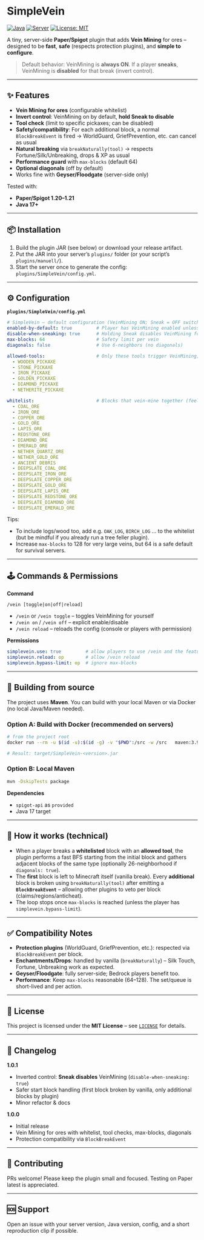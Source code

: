 # SimpleVein

[![Java](https://img.shields.io/badge/Java-17%2B-orange.svg)](https://adoptium.net/)
[![Server](https://img.shields.io/badge/Paper%2FSpigot-1.20--1.21-blue.svg)](https://papermc.io/)
[![License: MIT](https://img.shields.io/badge/License-MIT-green.svg)](#-license)

A tiny, server-side **Paper/Spigot** plugin that adds **Vein Mining** for ores – designed to be **fast**, **safe** (respects protection plugins), and **simple to configure**.

> Default behavior: VeinMining is **always ON**. If a player **sneaks**, VeinMining is **disabled** for that break (invert control).

---

## ✨ Features

- **Vein Mining for ores** (configurable whitelist)
- **Invert control**: VeinMining on by default, **hold Sneak to disable**
- **Tool check** (limit to specific pickaxes; can be disabled)
- **Safety/compatibility**: For each additional block, a normal `BlockBreakEvent` is fired → WorldGuard, GriefPrevention, etc. can cancel as usual
- **Natural breaking** via `breakNaturally(tool)` → respects Fortune/Silk/Unbreaking, drops & XP as usual
- **Performance guard** with `max-blocks` (default 64)
- **Optional diagonals** (off by default)
- Works fine with **Geyser/Floodgate** (server-side only)

Tested with:
- **Paper/Spigot 1.20–1.21**
- **Java 17+**

---

## 📦 Installation

1. Build the plugin JAR (see below) or download your release artifact.
2. Put the JAR into your server’s `plugins/` folder (or your script’s `plugins/manuell/`).
3. Start the server once to generate the config: `plugins/SimpleVein/config.yml`.

---

## ⚙️ Configuration

**`plugins/SimpleVein/config.yml`**

```yml
# SimpleVein – default configuration (VeinMining ON; Sneak = OFF switch)
enabled-by-default: true         # Player has VeinMining enabled unless they toggle it off via /vein
disable-when-sneaking: true      # Holding Sneak disables VeinMining for that break
max-blocks: 64                   # Safety limit per vein
diagonals: false                 # Use 6-neighbors (no diagonals)

allowed-tools:                   # Only these tools trigger VeinMining; leave list empty to allow any tool
  - WOODEN_PICKAXE
  - STONE_PICKAXE
  - IRON_PICKAXE
  - GOLDEN_PICKAXE
  - DIAMOND_PICKAXE
  - NETHERITE_PICKAXE

whitelist:                       # Blocks that vein-mine together (feel free to edit)
  - COAL_ORE
  - IRON_ORE
  - COPPER_ORE
  - GOLD_ORE
  - LAPIS_ORE
  - REDSTONE_ORE
  - DIAMOND_ORE
  - EMERALD_ORE
  - NETHER_QUARTZ_ORE
  - NETHER_GOLD_ORE
  - ANCIENT_DEBRIS
  - DEEPSLATE_COAL_ORE
  - DEEPSLATE_IRON_ORE
  - DEEPSLATE_COPPER_ORE
  - DEEPSLATE_GOLD_ORE
  - DEEPSLATE_LAPIS_ORE
  - DEEPSLATE_REDSTONE_ORE
  - DEEPSLATE_DIAMOND_ORE
  - DEEPSLATE_EMERALD_ORE
```

Tips:
- To include logs/wood too, add e.g. `OAK_LOG`, `BIRCH_LOG` … to the whitelist (but be mindful if you already run a tree feller plugin).
- Increase `max-blocks` to 128 for very large veins, but 64 is a safe default for survival servers.

---

## 🕹 Commands & Permissions

**Command**
```
/vein [toggle|on|off|reload]
```
- `/vein` or `/vein toggle` – toggles VeinMining for yourself
- `/vein on` / `/vein off` – explicit enable/disable
- `/vein reload` – reloads the config (console or players with permission)

**Permissions**
```yaml
simplevein.use: true         # allow players to use /vein and the feature
simplevein.reload: op        # allow /vein reload
simplevein.bypass-limit: op  # ignore max-blocks
```

---

## 🔧 Building from source

The project uses **Maven**. You can build with your local Maven or via Docker (no local Java/Maven needed).

### Option A: Build with Docker (recommended on servers)
```bash
# from the project root
docker run --rm -u $(id -u):$(id -g) -v "$PWD":/src -w /src   maven:3.9-eclipse-temurin-21 mvn -DskipTests package

# Result: target/SimpleVein-<version>.jar
```

### Option B: Local Maven
```bash
mvn -DskipTests package
```

**Dependencies**
- `spigot-api` as `provided`
- Java 17 target

---

## 🧠 How it works (technical)

- When a player breaks a **whitelisted** block with an **allowed tool**, the plugin performs a fast BFS starting from the initial block and gathers adjacent blocks of the same type (optionally 26-neighborhood if `diagonals: true`).
- The **first** block is left to Minecraft itself (vanilla break). Every **additional** block is broken using `breakNaturally(tool)` after emitting a **`BlockBreakEvent`** – allowing other plugins to veto per block (claims/regions/anticheat).
- The loop stops once `max-blocks` is reached (unless the player has `simplevein.bypass-limit`).

---

## ✅ Compatibility Notes

- **Protection plugins** (WorldGuard, GriefPrevention, etc.): respected via `BlockBreakEvent` per block.
- **Enchantments/Drops**: handled by vanilla (`breakNaturally`) – Silk Touch, Fortune, Unbreaking work as expected.
- **Geyser/Floodgate**: fully server-side; Bedrock players benefit too.
- **Performance**: Keep `max-blocks` reasonable (64–128). The set/queue is short-lived and per action.

---

## 📄 License

This project is licensed under the **MIT License** – see [`LICENSE`](LICENSE) for details.

---

## 📜 Changelog

**1.0.1**
- Inverted control: **Sneak disables** VeinMining (`disable-when-sneaking: true`)
- Safer start block handling (first block broken by vanilla, only additional blocks by plugin)
- Minor refactor & docs

**1.0.0**
- Initial release
- Vein Mining for ores with whitelist, tool checks, max-blocks, diagonals
- Protection compatibility via `BlockBreakEvent`

---

## 🤝 Contributing

PRs welcome! Please keep the plugin small and focused. Testing on Paper latest is appreciated.

---

## 🆘 Support

Open an issue with your server version, Java version, config, and a short reproduction clip if possible.
